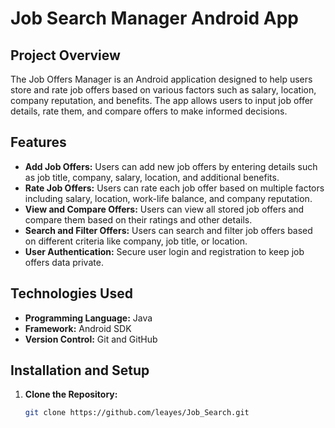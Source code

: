 

# Job Search Manager Android App

## Project Overview
The Job Offers Manager is an Android application designed to help users store and rate job offers based on various factors such as salary, location, company reputation, and benefits. The app allows users to input job offer details, rate them, and compare offers to make informed decisions.

## Features
- **Add Job Offers:** Users can add new job offers by entering details such as job title, company, salary, location, and additional benefits.
- **Rate Job Offers:** Users can rate each job offer based on multiple factors including salary, location, work-life balance, and company reputation.
- **View and Compare Offers:** Users can view all stored job offers and compare them based on their ratings and other details.
- **Search and Filter Offers:** Users can search and filter job offers based on different criteria like company, job title, or location.
- **User Authentication:** Secure user login and registration to keep job offers data private.

## Technologies Used
- **Programming Language:** Java
- **Framework:** Android SDK
- **Version Control:** Git and GitHub

## Installation and Setup
1. **Clone the Repository:**
   ```sh
   git clone https://github.com/leayes/Job_Search.git

